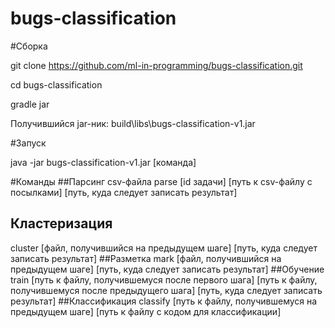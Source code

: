 # bugs-classification

#Сборка

git clone https://github.com/ml-in-programming/bugs-classification.git

cd bugs-classification

gradle jar

Получившийся jar-ник: build\libs\bugs-classification-v1.jar

#Запуск

java -jar bugs-classification-v1.jar [команда]

#Команды
##Парсинг csv-файла
parse [id задачи] [путь к csv-файлу с посылками] [путь, куда следует записать результат]
## Кластеризация
cluster [файл, получившийся на предыдущем шаге] [путь, куда следует записать результат]
##Разметка
mark [файл, получившийся на предыдущем шаге] [путь, куда следует записать результат]
##Обучение
train [путь к файлу, получившемуся после первого шага] [путь к файлу, получившемуся после предыдущего шага] [путь, куда следует записать результат]
##Классификация
classify [путь к файлу, получившемуся на предыдущем шаге] [путь к файлу с кодом для классификации]